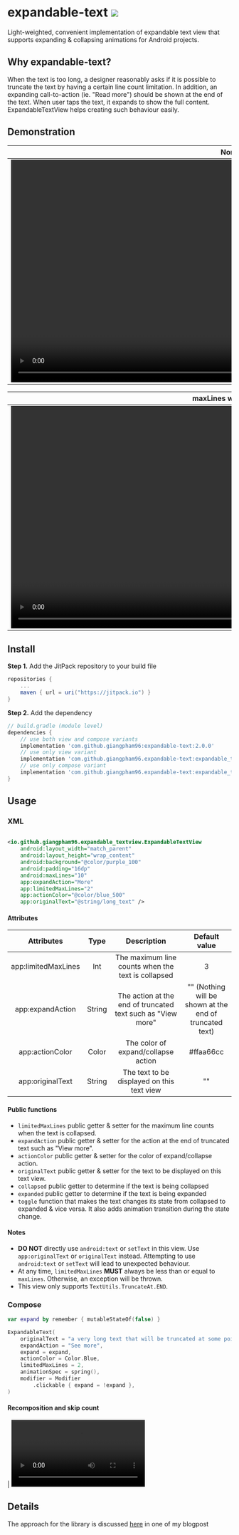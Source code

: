 # expandable-text [![](https://jitpack.io/v/giangpham96/expandable-text.svg)](https://jitpack.io/#giangpham96/expandable-text)

Light-weighted, convenient implementation of expandable text view that supports expanding &
collapsing animations for
Android projects.

## Why expandable-text?

When the text is too long, a designer reasonably asks if it is possible to truncate the text by
having a certain line
count limitation. In addition, an expanding call-to-action (ie. "Read more") should be shown at the
end of the text.
When user taps the text, it expands to show the full content. ExpandableTextView helps creating such
behaviour easily.

## Demonstration

|                                                             Normal                                                             |                                                              RTL                                                               |                                                         With drawable                                                          |
|:------------------------------------------------------------------------------------------------------------------------------:|:------------------------------------------------------------------------------------------------------------------------------:|:------------------------------------------------------------------------------------------------------------------------------:|
| <video src="https://user-images.githubusercontent.com/23420470/155230035-81fe3b4b-47a9-4e1a-9215-9739a9c343c9.mp4" height=500 /> | <video src="https://user-images.githubusercontent.com/23420470/155230365-1b1d0acf-3a0a-4082-b966-ba08becbbbab.mp4" height=500 /> | <video src="https://user-images.githubusercontent.com/23420470/155230017-87b7be5f-0e32-4d6f-a496-b9b5bb559b3a.mp4" height=500 /> |

|                                                      maxLines when expand                                                      |                                                    Width changes at runtime                                                    |
|:------------------------------------------------------------------------------------------------------------------------------:|:------------------------------------------------------------------------------------------------------------------------------:|
| <video src="https://user-images.githubusercontent.com/23420470/155230032-991aa221-5828-478b-bda1-05cd1d4ac55b.mp4" height=500 /> | <video src="https://user-images.githubusercontent.com/23420470/155230372-08afae10-f07d-48fc-b4ce-cd7cbb179f9e.mp4" height=500 /> |

## Install

**Step 1.** Add the JitPack repository to your build file

```groovy
repositories {
    ...
    maven { url = uri("https://jitpack.io") }
}
```

**Step 2.** Add the dependency

```groovy
// build.gradle (module level)
dependencies {
    // use both view and compose variants
    implementation 'com.github.giangpham96:expandable-text:2.0.0'
    // use only view variant
    implementation 'com.github.giangpham96.expandable-text:expandable_textview:2.0.0'
    // use only compose variant
    implementation 'com.github.giangpham96.expandable-text:expandable_text_compose:2.0.0'
}
```

## Usage

### XML

```xml

<io.github.giangpham96.expandable_textview.ExpandableTextView 
    android:layout_width="match_parent"
    android:layout_height="wrap_content" 
    android:background="@color/purple_100"
    android:padding="16dp"
    android:maxLines="10" 
    app:expandAction="More" 
    app:limitedMaxLines="2"
    app:actionColor="@color/blue_500" 
    app:originalText="@string/long_text" />
```

#### Attributes

|      Attributes       |  Type  |                         Description                         |                      Default value                      |
|:---------------------:|:------:|:-----------------------------------------------------------:|:-------------------------------------------------------:|
|  app:limitedMaxLines  |  Int   |     The maximum line counts when the text is collapsed      |                            3                            |
|   app:expandAction    | String | The action at the end of truncated text such as "View more" | "" (Nothing will be shown at the end of truncated text) |
| app:actionColor | Color  |             The color of expand/collapse action             |                        #ffaa66cc                        |
|   app:originalText    | String |         The text to be displayed on this text view          |                           ""                            |

#### Public functions

- `limitedMaxLines` public getter & setter for the maximum line counts when the text is collapsed.
- `expandAction` public getter & setter for the action at the end of truncated text such as "View
  more".
- `actionColor` public getter & setter for the color of expand/collapse action.
- `originalText` public getter & setter for the text to be displayed on this text view.
- `collapsed` public getter to determine if the text is being collapsed
- `expanded` public getter to determine if the text is being expanded
- `toggle` function that makes the text changes its state from collapsed to expanded & vice versa.
  It also adds
  animation transition during the state change.
  

#### Notes

- **DO NOT** directly use `android:text` or `setText` in this view. Use `app:originalText`
  or `originalText` instead.
  Attempting to use `android:text` or `setText` will lead to unexpected behaviour.
- At any time, `limitedMaxLines` **MUST** always be less than or equal to `maxLines`. Otherwise, an
  exception will be
  thrown.
- This view only supports `TextUtils.TruncateAt.END`.

### Compose

```kotlin
var expand by remember { mutableStateOf(false) }

ExpandableText(
    originalText = "a very long text that will be truncated at some points",
    expandAction = "See more",
    expand = expand,
    actionColor = Color.Blue,
    limitedMaxLines = 2,
    animationSpec = spring(),
    modifier = Modifier
        .clickable { expand = !expand },
)
```

#### Recomposition and skip count

| <video src="https://user-images.githubusercontent.com/23420470/210508144-3f8de75a-bc5f-4410-b0dc-ba5c4fb399a7.mov" /> |


## Details
The approach for the library is discussed [here](https://careers.wolt.com/en/blog/tech/expandable-text-with-read-more-action-in-android-not-an-easy-task) in one of my blogpost
